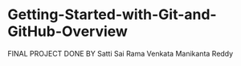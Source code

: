 # Getting-Started-with-Git-and-GitHub-Overview
FINAL PROJECT
DONE BY Satti Sai Rama Venkata Manikanta Reddy
